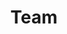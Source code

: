 ---
layout: profiles
permalink: /people/
title: Team
# description:
nav: true
nav_order: 7

profiles:
  - title: Principal Investigator
  - align: left
    image: AK_VT_pic2.png
    content: Anuj_Karpatne.md
    image_circular: false # crops the image to make it circular
    more_info: >
      <div style="display: flex; flex-direction: column; align-items: center; justify-content: center; height: 100%;">
        <p style="margin: 0;">
          <a href="mailto:karpatne@vt.edu" style="text-decoration: none; color: #D44638; margin: 0 10px;">
            <i class="fas fa-envelope" style="font-size: 24px;"></i>
          </a>
          <a href="https://people.cs.vt.edu/karpatne/" style="text-decoration: none; color: #0a7cdb; margin: 0 10px;">
            <i class="fas fa-globe" style="font-size: 24px;"></i>
          </a>
          <a href="https://x.com/anujkarpatne" style="text-decoration: none; color: #1DA1F2; margin: 0 10px;">
            <i class="fab fa-twitter-square" style="font-size: 24px;"></i>
          </a>
          <a href="https://www.linkedin.com/in/anuj-karpatne-a816281b" style="text-decoration: none; color: #0077b5; margin: 0 10px;">
            <i class="fab fa-linkedin" style="font-size: 24px;"></i>
          </a>
        </p>
      </div>

---